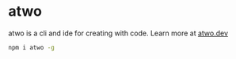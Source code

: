 # atwo

atwo is a cli and ide for creating with code. Learn more at [atwo.dev](https://www.atwo.dev/)

```sh
npm i atwo -g
```
